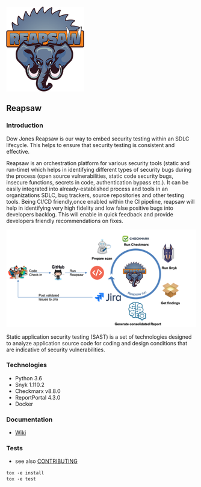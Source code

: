 ![Reapsaw](docs/logo.png)
## Reapsaw


### Introduction

Dow Jones Reapsaw is our way to embed security testing within an SDLC lifecycle. This helps to ensure that security testing is consistent and effective.

Reapsaw is an orchestration platform for various security tools (static and run-time) which helps in identifying different types of security bugs during the process (open source vulnerabilities, static code security bugs,  insecure functions, secrets in code, authentication bypass etc.). 
It can be easily integrated into already-established process and tools in an organizations SDLC, bug trackers, source repositories and other testing tools. Being CI/CD friendly,once enabled within the CI pipeline, reapsaw will help in identifying very high fidelity and low false positive bugs into developers backlog. This will enable in quick feedback and provide developers friendly recommendations on fixes. 


![Reapsaw](docs/execution-model.png)

Static application security testing (SAST) is a set of technologies designed to analyze application source code for coding and design conditions that are indicative of security vulnerabilities.

### Technologies
- Python 3.6
- Snyk 1.110.2
- Checkmarx v8.8.0
- ReportPortal 4.3.0
- Docker

### Documentation
- [Wiki](https://github.com/dowjones/reapsaw/wiki)

### Tests

- see also [CONTRIBUTING](https://github.com/dowjones/reapsaw/blob/master/CONTRIBUTING.md)

```
tox -e install
tox -e test
```